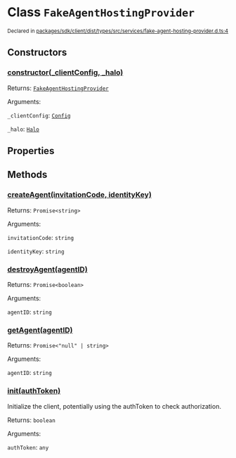 # Class `FakeAgentHostingProvider`
<sub>Declared in [packages/sdk/client/dist/types/src/services/fake-agent-hosting-provider.d.ts:4]()</sub>




## Constructors
### [constructor(_clientConfig, _halo)]()




Returns: <code>[FakeAgentHostingProvider](/api/@dxos/react-client/classes/FakeAgentHostingProvider)</code>

Arguments: 

`_clientConfig`: <code>[Config](/api/@dxos/react-client/classes/Config)</code>

`_halo`: <code>[Halo](/api/@dxos/react-client/interfaces/Halo)</code>



## Properties


## Methods
### [createAgent(invitationCode, identityKey)]()




Returns: <code>Promise&lt;string&gt;</code>

Arguments: 

`invitationCode`: <code>string</code>

`identityKey`: <code>string</code>


### [destroyAgent(agentID)]()




Returns: <code>Promise&lt;boolean&gt;</code>

Arguments: 

`agentID`: <code>string</code>


### [getAgent(agentID)]()




Returns: <code>Promise&lt;"null" | string&gt;</code>

Arguments: 

`agentID`: <code>string</code>


### [init(authToken)]()


Initialize the client, potentially using the authToken to check authorization.

Returns: <code>boolean</code>

Arguments: 

`authToken`: <code>any</code>


